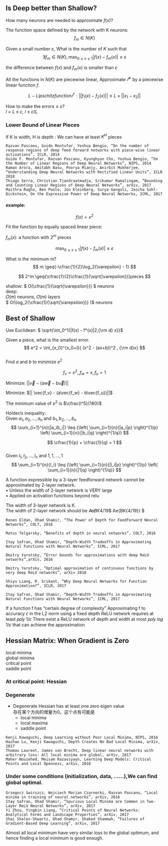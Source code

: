 ## Is Deep better than Shallow?

How many neurons are needed to approximate $f(x)$?

The function space defined by the network with K neurons:  
$$  
f_m \in N(K)  
$$

Given a small number $\varepsilon$, What is the number of 𝐾 such that  
$$  
\exists f_m \in N(K), \operatorname*{max}_{0\leq{x\leq{1}} }{|f(x) - f_m(x)|}\leq{\varepsilon}  
$$

the difference between $f(x)$ and $f_m(x)$ is smaller than $\varepsilon$

All the functions in $N(K)$ are piecewise linear, Approximate $𝑓^∗$ by a piecewise linear function $f$.

$$  
L-Lipschitz function 𝑓^*:  
||f_1(x) - f_2(x)|| \leq{L \times|| x_1 - x_2||}  
$$

How to make the errors$\leq {\varepsilon}$?  
𝑙 × 𝐿 ≤ 𝜀, 𝑙 ≤ 𝜀/𝐿

### [](http://127.0.0.1:3334/mdEditor/#lower-bound-of-linear-pieces)Lower Bound of Linear Pieces

If K is width, H is depth : We can have at least $K^H$ pieces

```
Razvan Pascanu, Guido Montufar, Yoshua Bengio, “On the number of response regions of deep feed forward networks with piece-wise linear activations”, ICLR, 2014
Guido F. Montufar, Razvan Pascanu, Kyunghyun Cho, Yoshua Bengio, “On the Number of Linear Regions of Deep Neural Networks”, NIPS, 2014
Raman Arora, Amitabh Basu, Poorya Mianjy, Anirbit Mukherjee, “Understanding Deep Neural Networks with Rectified Linear Units”, ICLR 2018
Thiago Serra, Christian Tjandraatmadja, Srikumar Ramalingam, “Bounding and Counting Linear Regions of Deep Neural Networks”, arXiv, 2017
Maithra Raghu, Ben Poole, Jon Kleinberg, Surya Ganguli, Jascha Sohl-Dickstein, On the Expressive Power of Deep Neural Networks, ICML, 2017

```

#### [](http://127.0.0.1:3334/mdEditor/#example)example:

$$ f(x)=x^2 $$

Fit the function by equally spaced linear piece:

$f_m(x)$: a function with $2^m$ pieces

$$  
\operatorname*{max}_{0\leq{x\leq{1}} }{|f(x) - f_m(x)|}\leq{\varepsilon}  
$$

What is the minimum m?  
$$  
m \geq{-\cfrac{1}{2}\log_2{\varepsilon} - 1}  
$$

$$  
2^m \geq{\cfrac{1}{2}\cfrac{1}{\sqrt{\varepsilon}}}pieces  
$$

shallow: $ O(\cfrac{1}{\sqrt{\varepsilon}}) $ neurons  
deep:  
𝑂(𝑚) neurons, 𝑂(𝑚) layers  
$ O(\log_2{\cfrac{1}{\sqrt{\varepsilon}}} )$ neurons

## [](http://127.0.0.1:3334/mdEditor/#best-of-shallow)Best of Shallow

Use Euclidean: $ \sqrt{\int_0^1{|f(x) - f*(x)|2,{\rm d} x}}$

Given a piece, what is the smallest error.  
$$  
e^2 = \int_{x_0}^{x_0+l}{ (x^2 - (ax+b))^2 , {\rm d}x}  
$$  
Find $a$ and $b$ to minimize $e^2$

$$  
f_v = x^2, , f_w = x, f_u = 1  
$$

Minimize: $|| \vec{v} - (a\vec{w} - b\vec{u})||$

Minimize: $|| \vec{f_v} - (a\vec{f_w} - b\vec{f_u})||$

The minimum value of $e^2$ is $\cfrac{l^5}{180}$

Holder/s inequality:  
Given ${a_1,a_2,...,a_n}$ and ${b_1,b_2,...,b_n}$  
$$  
\sum_{i=1}^{n}{|a_ib_i|} \leq {\left( \sum_{i=1}{n}{|a_i|p} \right)^{1/p} \left( \sum_{i=1}{n}{|b_i|q} \right)^{1/q}}  
$$

$$  
\cfrac{1}{p} + \cfrac{1}{q} = 1  
$$  
Given ${l_1,l_2,...,l_n}$ and ${1,1,...,1}$  
$$  
\sum_{i=1}^{n}{l_i} \leq {\left( \sum_{i=1}{n}{|l_i|p} \right)^{1/p} \left( \sum_{i=1}{n}{|1|q} \right)^{1/q}}  
$$

A function expressible by a 3-layer feedforward network cannot be approximated by 2-layer network.  
• Unless the width of 2-layer network is VERY large  
• Applied on activation functions beyond relu

The width of 3-layer network is K.  
The width of 2-layer network should be 𝐴𝑒𝐵𝐾4/19$ Ae{BK{4/19}} $

```
Ronen Eldan, Ohad Shamir, “The Power of Depth for Feedforward Neural Networks”, COLT, 2016

Matus Telgarsky, “Benefits of depth in neural networks”, COLT, 2016

Itay Safran, Ohad Shamir, “Depth-Width Tradeoffs in Approximating Natural Functions with Neural Networks”, ICML, 2017

Dmitry Yarotsky, “Error bounds for approximations with deep ReLU networks”,arXiv, 2016

Dmitry Yarotsky, “Optimal approximation of continuous functions by very deep ReLU networks”, arXiv 2018

Shiyu Liang, R. Srikant, “Why Deep Neural Networks for Function Approximation?”, ICLR, 2017

Itay Safran, Ohad Shamir, “Depth-Width Tradeoffs in Approximating Natural Functions with Neural Networks”, ICML, 2017

```

If a function f has “certain degree of complexity” Approximating f to accuracy 𝜀 in the L2 norm using a fixed depth ReLU network requires at least 𝑝𝑜𝑙𝑦 1/𝜀 There exist a ReLU network of depth and width at most 𝑝𝑜𝑙𝑦 𝑙𝑜𝑔 1/𝜀 that can achieve the approximation

## [](http://127.0.0.1:3334/mdEditor/#hessian-matrix-when-gradient-is-zero)Hessian Matrix: When Gradient is Zero

local minima  
global minima  
critical point  
saddle point

### [](http://127.0.0.1:3334/mdEditor/#at-critical-point-hessian)At critical point: Hessian

### [](http://127.0.0.1:3334/mdEditor/#degenerate)Degenerate

-   Degenerate Hessian has at least one zero eigen value  
    存在某个方向的增量为0。这个点有可能是
    -   local minima
    -   local maxima
    -   saddle point

```
Kenji Kawaguchi, Deep Learning without Poor Local Minima, NIPS, 2016
Haihao Lu, Kenji Kawaguchi, Depth Creates No Bad Local Minima, arXiv, 2017
Thomas Laurent, James von Brecht, Deep linear neural networks with arbitrary loss: All local minima are global, arXiv, 2017
Maher Nouiehed, Meisam Razaviyayn, Learning Deep Models: Critical Points and Local Openness, arXiv, 2018
```

### [](http://127.0.0.1:3334/mdEditor/#under-some-conditions-initialization-data-we-can-find-global-optimal)Under some conditions (initialization, data, ……),We can find global optimal.

```
Grzegorz Swirszcz, Wojciech Marian Czarnecki, Razvan Pascanu, “Local minima in training of neural networks”, arXiv, 2016
Itay Safran, Ohad Shamir, “Spurious Local Minima are Common in Two-Layer ReLU Neural Networks”, arXiv, 2017
Yi Zhou, Yingbin Liang, “Critical Points of Neural Networks: Analytical Forms and Landscape Properties”, arXiv, 2017
Shai Shalev-Shwartz, Ohad Shamir, Shaked Shammah, “Failures of Gradient-Based Deep Learning”, arXiv, 2017

```

Almost all local minimum have very similar loss to the global optimum, and hence finding a local minimum is good enough.